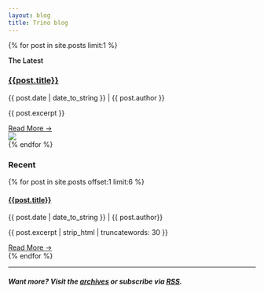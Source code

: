 ```yaml
---
layout: blog
title: Trino blog
---
```


<div class="content container clearfix spacer-30">

<div class="row blog-page">
  <div class="col-12">
    {% for post in site.posts limit:1 %}
      <div class="latest-blog card">
        <div>
          <p style="font-weight:600;">The Latest</p>
          <h3 class="blog-title"><a href="{{ post.url }}">{{post.title}}</a></h3>
          <p class="caption">{{ post.date | date_to_string }} | {{ post.author }}</p>
          <p>{{ post.excerpt }}</p>
          <div class="blog-readmore"><a href="{{ post.url }}">Read More &rarr;</a></div>
        </div>
        <div>
          <img src="{{ post.image | default: '/assets/trino-og.png' }}">
        </div>
      </div>
    {% endfor %}
    <h3>Recent</h3>
    <div class="blog-cards">
      {% for post in site.posts offset:1 limit:6 %}
        <div class="card post-card square">
          <!-- Card content -->
          <div class="card-body">
            <!-- Title -->
            <h4 class="card-title"><a href="{{ post.url }}">{{post.title}}</a></h4>
            <p class="caption">{{ post.date | date_to_string }} | {{ post.author}}</p>
            <!-- Text -->
            <p class="card-text">{{ post.excerpt | strip_html | truncatewords: 30 }}</p>
            <div class="blog-readmore"><a href="{{ post.url }}">Read More &rarr;</a></div>
          </div>
        </div>
      {% endfor %}
    </div>
    <hr />
    <h5>
      Want more? Visit the <a href="./archive.html">archives</a>
      or subscribe via <a href="{{ '/blog/feed.xml' | relative_url }}" target="_blank">RSS</a>.
    </h5>
  </div>
</div>
<div class="spacer-60"></div>

</div>
